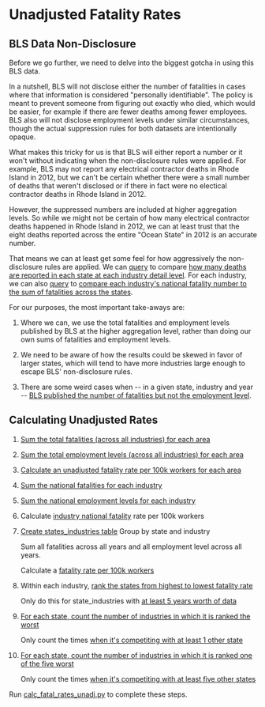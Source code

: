 Unadjusted Fatality Rates
===================================

BLS Data Non-Disclosure
--------------------

Before we go further, we need to delve into the biggest gotcha in using this BLS data.

In a nutshell, BLS will not disclose either the number of fatalities in cases where that information is considered "personally identifiable". The policy is meant to prevent someone from figuring out exactly who died, which would be easier, for example if there are fewer deaths among fewer employees. BLS also will not disclose employment levels under similar circumstances, though the actual suppression rules for both datasets are intentionally opaque.

What makes this tricky for us is that BLS will either report a number or it won't without indicating when the non-disclosure rules were applied. For example, BLS may not report any electrical contractor deaths in Rhode Island in 2012, but we can't be certain whether there were a small number of deaths that weren't disclosed or if there in fact were no electical contractor deaths in Rhode Island in 2012.

However, the suppressed numbers are included at higher aggregation levels. So while we might not be certain of how many electrical contractor deaths happened in Rhode Island in 2012, we can at least trust that the eight deaths reported across the entire "Ocean State" in 2012 is an accurate number.

That means we can at least get some feel for how aggressively the non-disclosure rules are applied. We can [query](https://github.com/gordonje/deadly_work/blob/master/2_fatality_rates/sql/states_suppression.sql) to compare [how many deaths are reported in each state at each industry detail level](https://github.com/gordonje/deadly_work/blob/master/results/states_suppression.csv). For each industry, we can also [query](https://github.com/gordonje/deadly_work/blob/master/2_fatality_rates/sql/industries_suppression.sql) to [compare each industry's national fatality number to the sum of fatalities across the states](https://github.com/gordonje/deadly_work/blob/master/results/industries_suppression.csv). 

For our purposes, the most important take-aways are:

1.	Where we can, we use the total fatalities and employment levels published by BLS at the higher aggregation level, rather than doing our own sums of fatalities and employment levels.

2.	We need to be aware of how the results could be skewed in favor of larger states, which will tend to have more industries large enough to escape BLS' non-disclosure rules.

3.	There are some weird cases when -- in a given state, industry and year -- [BLS published the number of fatalities but not the employment level](https://github.com/gordonje/deadly_work/blob/master/2_fatality_rates/sql/deaths_but_no_emps.sql).


Calculating Unadjusted Rates
----------------------------

1. [Sum the total fatalities (across all industries) for each area](https://github.com/gordonje/deadly_work/blob/master/2_fatality_rates/sql/add_areas_fatals_total.sql)

2. [Sum the total employment levels (across all industries) for each area](https://github.com/gordonje/deadly_work/blob/master/2_fatality_rates/sql/add_areas_emps_total.sql)

3. [Calculate an unadjusted fatality rate per 100k workers for each area](https://github.com/gordonje/deadly_work/blob/master/2_fatality_rates/sql/calc_areas_unadj_fatal_rate.sql)

4. [Sum the national fatalities for each industry](https://github.com/gordonje/deadly_work/blob/master/2_fatality_rates/sql/add_industries_fatals_total.sql)

5. [Sum the national employment levels for each industry](https://github.com/gordonje/deadly_work/blob/master/2_fatality_rates/sql/add_industries_emps_total.sql)

6. Calculate [industry national fatality](https://github.com/gordonje/deadly_work/blob/master/2_fatality_rates/sql/calc_industry_national_rates.sql) rate per 100k workers

7.	[Create states_industries table](https://github.com/gordonje/deadly_work/blob/master/2_fatality_rates/sql/create_states_industries.sql)
	Group by state and industry
	
	Sum all fatalities across all years and all employment level across all years.
	
	Calculate a [fatality rate per 100k workers](https://github.com/gordonje/deadly_work/blob/master/2_fatality_rates/sql/create_states_industries.sql#L14)

8. 	Within each industry, [rank the states from highest to lowest fatality rate](https://github.com/gordonje/deadly_work/blob/master/2_fatality_rates/sql/rank_states_in_industries.sql)
	
	Only do this for state_industries with [at least 5 years worth of data](https://github.com/gordonje/deadly_work/blob/master/2_fatality_rates/sql/rank_states_in_industries.sql#L10)

9. [For each state, count the number of industries in which it is ranked the worst](https://github.com/gordonje/deadly_work/blob/master/2_fatality_rates/sql/count_areas_top1s.sql)
	
	Only count the times [when it's competiting with at least 1 other state](https://github.com/gordonje/deadly_work/blob/master/2_fatality_rates/sql/count_areas_top1s.sql#L12-L20)

10. [For each state, count the number of industries in which it is ranked one of the five worst](https://github.com/gordonje/deadly_work/blob/master/2_fatality_rates/sql/count_areas_top5s.sql)
	
	Only count the times [when it's competiting with at least five other states](https://github.com/gordonje/deadly_work/blob/master/2_fatality_rates/sql/count_areas_top5s.sql#L12-L19)


Run [calc_fatal_rates_unadj.py](https://github.com/gordonje/deadly_work/blob/master/2_fatality_rates/calc_fatal_rates_unadj.py) to complete these steps.
	
